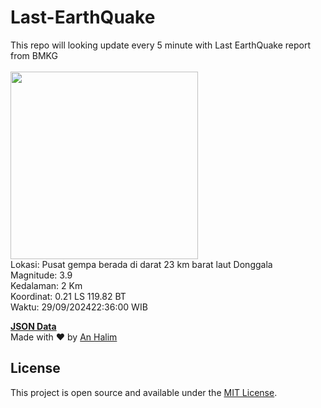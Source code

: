 # Last-EarthQuake
This repo will looking update every 5 minute with Last EarthQuake report from BMKG
<br>
<br>
<img src="https://static.bmkg.go.id/20240929223600.mmi.jpg" width="300"/>
<br>
Lokasi: Pusat gempa berada di darat 23 km barat laut Donggala <br>
Magnitude: 3.9 <br>
Kedalaman: 2 Km <br>
Koordinat: 0.21 LS 119.82 BT <br>
Waktu: 29/09/202422:36:00 WIB <br>

<a href="./data/data.json">**JSON Data**</a>
<br>
Made with ❤️ by <a href="https://github.com/an-halim">An Halim</a>
## License

This project is open source and available under the [MIT License](LICENSE).
